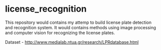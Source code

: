 # license_recognition
This repository would contains my attemp to build license plate detection and recognition system. It would contains methods using image processing and computer vision for recognizing the license plates.

Dataset - http://www.medialab.ntua.gr/research/LPRdatabase.html

